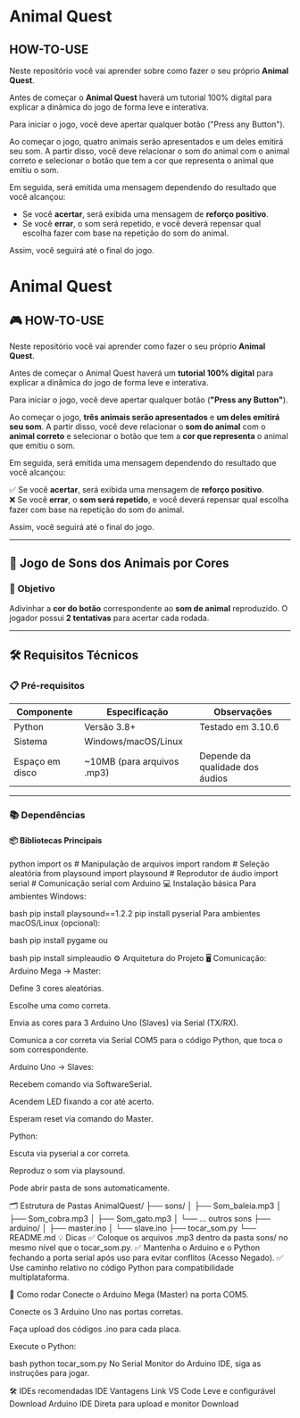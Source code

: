 # Animal Quest

## HOW-TO-USE

Neste repositório você vai aprender sobre como fazer o seu próprio **Animal Quest**.

Antes de começar o **Animal Quest** haverá um tutorial 100% digital para explicar a dinâmica do jogo de forma leve e interativa.

Para iniciar o jogo, você deve apertar qualquer botão ("Press any Button").

Ao começar o jogo, quatro animais serão apresentados e um deles emitirá seu som. A partir disso, você deve relacionar o som do animal com o animal correto e selecionar o botão que tem a cor que representa o animal que emitiu o som.

Em seguida, será emitida uma mensagem dependendo do resultado que você alcançou:

- Se você **acertar**, será exibida uma mensagem de **reforço positivo**.
- Se você **errar**, o som será repetido, e você deverá repensar qual escolha fazer com base na repetição do som do animal.

Assim, você seguirá até o final do jogo.



# Animal Quest

## 🎮 HOW-TO-USE

Neste repositório você vai aprender como fazer o seu próprio **Animal Quest**.

Antes de começar o Animal Quest haverá um **tutorial 100% digital** para explicar a dinâmica do jogo de forma leve e interativa.

Para iniciar o jogo, você deve apertar qualquer botão (**"Press any Button"**).

Ao começar o jogo, **três animais serão apresentados** e **um deles emitirá seu som**. A partir disso, você deve relacionar o **som do animal** com o **animal correto** e selecionar o botão que tem a **cor que representa** o animal que emitiu o som.

Em seguida, será emitida uma mensagem dependendo do resultado que você alcançou:

✅ Se você **acertar**, será exibida uma mensagem de **reforço positivo**.  
❌ Se você **errar**, o **som será repetido**, e você deverá repensar qual escolha fazer com base na repetição do som do animal.

Assim, você seguirá até o final do jogo.

---

## 🐾 Jogo de Sons dos Animais por Cores

### 🎯 Objetivo
Adivinhar a **cor do botão** correspondente ao **som de animal** reproduzido. O jogador possui **2 tentativas** para acertar cada rodada.

---

## 🛠 Requisitos Técnicos

### 📋 Pré-requisitos

| Componente      | Especificação           | Observações                           |
|-----------------|------------------------ |--------------------------------------- |
| Python          | Versão 3.8+             | Testado em 3.10.6                     |
| Sistema         | Windows/macOS/Linux     |                                       |
| Espaço em disco | ~10MB (para arquivos .mp3) | Depende da qualidade dos áudios  |

---

### 📚 Dependências

#### 📦 Bibliotecas Principais

python
import os  # Manipulação de arquivos
import random  # Seleção aleatória
from playsound import playsound  # Reprodutor de áudio
import serial  # Comunicação serial com Arduino
💻 Instalação básica
Para ambientes Windows:

bash
pip install playsound==1.2.2
pip install pyserial
Para ambientes macOS/Linux (opcional):

bash
pip install pygame
ou

bash
pip install simpleaudio
⚙️ Arquitetura do Projeto
🖥 Comunicação:
Arduino Mega → Master:

Define 3 cores aleatórias.

Escolhe uma como correta.

Envia as cores para 3 Arduino Uno (Slaves) via Serial (TX/RX).

Comunica a cor correta via Serial COM5 para o código Python, que toca o som correspondente.

Arduino Uno → Slaves:

Recebem comando via SoftwareSerial.

Acendem LED fixando a cor até acerto.

Esperam reset via comando do Master.

Python:

Escuta via pyserial a cor correta.

Reproduz o som via playsound.

Pode abrir pasta de sons automaticamente.

🗂 Estrutura de Pastas
AnimalQuest/
├── sons/
│   ├── Som_baleia.mp3
│   ├── Som_cobra.mp3
│   ├── Som_gato.mp3
│   └── ... outros sons
├── arduino/
│   ├── master.ino
│   └── slave.ino
├── tocar_som.py
└── README.md
💡 Dicas
✅ Coloque os arquivos .mp3 dentro da pasta sons/ no mesmo nível que o tocar_som.py.
✅ Mantenha o Arduino e o Python fechando a porta serial após uso para evitar conflitos (Acesso Negado).
✅ Use caminho relativo no código Python para compatibilidade multiplataforma.

🚀 Como rodar
Conecte o Arduino Mega (Master) na porta COM5.

Conecte os 3 Arduino Uno nas portas corretas.

Faça upload dos códigos .ino para cada placa.

Execute o Python:

bash
python tocar_som.py
No Serial Monitor do Arduino IDE, siga as instruções para jogar.

🛠 IDEs recomendadas
IDE	Vantagens	Link
VS Code	Leve e configurável	Download
Arduino IDE	Direta para upload e monitor	Download
